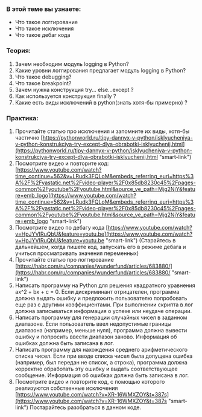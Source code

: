 
### **В этой теме вы узнаете:**

- Что такое логгирование
- Что такое исключения
- Что такое дебаг кода

### **Теория:**

1. Зачем необходим модуль logging в Python?
2. Какие уровни логгирования предлагает модуль logging в Python?
3. Что такое debugging?
4. Что такое breakpoint?
5. Зачем нужна конструкция try... else...except ?
6. Как используется конструкция finally ?
7. Какие есть виды исключений в python(знать хотя-бы примерно) ?

### **Практика:**

1. Прочитайте статью про исключения и запомните их виды, хотя-бы частично [https://pythonworld.ru/tipy-dannyx-v-python/isklyucheniya-v-python-konstrukciya-try-except-dlya-obrabotki-isklyuchenij.html](https://pythonworld.ru/tipy-dannyx-v-python/isklyucheniya-v-python-konstrukciya-try-except-dlya-obrabotki-isklyuchenij.html "smart-link")
2. Посмотрите видео и повторите код: [https://www.youtube.com/watch?time_continue=562&v=LRudk3FQLoM&embeds_referring_euri=https%3A%2F%2Fyastatic.net%2Fvideo-player%2F0x85db8230c45%2Fpages-common%2Fyoutube%2Fyoutube.html&source_ve_path=Mjg2NjY&feature=emb_logo](https://www.youtube.com/watch?time_continue=562&v=LRudk3FQLoM&embeds_referring_euri=https%3A%2F%2Fyastatic.net%2Fvideo-player%2F0x85db8230c45%2Fpages-common%2Fyoutube%2Fyoutube.html&source_ve_path=Mjg2NjY&feature=emb_logo "smart-link")
3. Посмотрите видео по дебагу кода [https://www.youtube.com/watch?v=HpJYVIRuQbU&feature=youtu.be](https://www.youtube.com/watch?v=HpJYVIRuQbU&feature=youtu.be "smart-link") (Старайтесь в дальнейшем, когда пишете код, запускать его в режиме дебага и учиться просматривать значения переменных)
4. Прочитайте статью про логгирование [https://habr.com/ru/companies/wunderfund/articles/683880/](https://habr.com/ru/companies/wunderfund/articles/683880/ "smart-link")
5. Написать программу на Python для решения квадратного уравнения ax^2 + bx + c = 0. Если дискриминант отрицателен, программа должна выдать ошибку и предложить пользователю попробовать еще раз с другими коэффициентами. При выполнении скрипта в лог должна записываться информация о успехе или неудаче операции.
6. Написать программу для генерации случайных чисел в заданном диапазоне. Если пользователь ввел недопустимые границы диапазона (например, меньше нуля), программа должна вывести ошибку и попросить ввести диапазон заново. Информация об ошибках должна быть записана в лог.
7. Написать программу для нахождения среднего арифметического списка чисел. Если при вводе списка чисел была допущена ошибка (например, был передан не список, а строка), программа должна корректно обработать эту ошибку и выдать соответствующее сообщение. Информация об ошибках должна быть записана в лог.
8. Посмотрите видео и повторите код, с помощью которого реализуются собственные исключения [https://www.youtube.com/watch?v=XR-16WMXZOY&t=387s](https://www.youtube.com/watch?v=XR-16WMXZOY&t=387s "smart-link")
   Постарайтесь разобраться в данном коде.
   